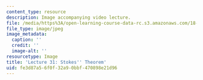 ```yaml
---
content_type: resource
description: Image accompanying video lecture.
file: /media/https%3A/open-learning-course-data-rc.s3.amazonaws.com/18-02-multivariable-calculus-fall-2007/fe3d87a56f0f32a90bbf470898e21d96_31.jpg
file_type: image/jpeg
image_metadata:
  caption: ''
  credit: ''
  image-alt: ''
resourcetype: Image
title: 'Lecture 31: Stokes'' Theorem'
uid: fe3d87a5-6f0f-32a9-0bbf-470898e21d96
---
```

